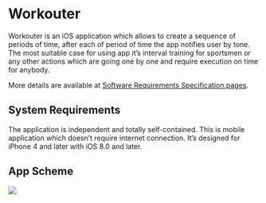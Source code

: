 # Workouter
Workouter is an iOS application which allows to create a sequence of periods of time, after each of period of time the app notifies user by tone. The most suitable case for using app it’s interval training for sportsmen or any other actions which are going one by one and require execution on time for anybody.

More details are available at [Software Requirements Specification.pages](https://github.com/Visput/Workouter/blob/master/Docs/v1/requirements/Software%20Requirements%20Specification.pages?raw=true).

## System Requirements
The application is independent and totally self-contained. This is mobile application which doesn’t require internet connection. It’s designed for iPhone 4 and later with iOS 8.0 and later.

## App Scheme
<img src="https://raw.githubusercontent.com/Visput/Workouter/master/Docs/v1/ui/app_scheme.png?token=AG9sE31lw-kJnJA0afKt3_WhIQa0zIssks5VI0oEwA%3D%3D"/>
